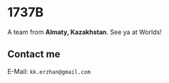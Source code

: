 # 1737B

A team from **Almaty, Kazakhstan**.
See ya at Worlds!

## Contact me
E-Mail: `kk.erzhan@gmail.com`
